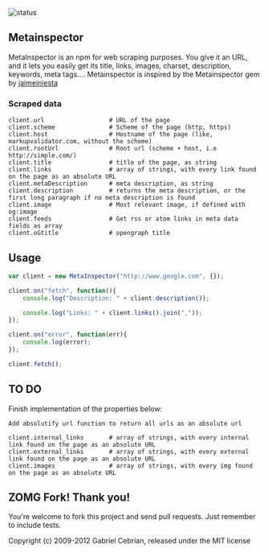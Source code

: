 ![status](https://secure.travis-ci.org/gabceb/node-metainspector.png?branch=master)

## Metainspector

MetaInspector is an npm for web scraping purposes. You give it an URL, and it lets you easily get its title, links, images, charset, description, keywords, meta tags.... Metainspector is inspired by the Metainspector gem by [jaimeiniesta](https://github.com/jaimeiniesta/metainspector)

### Scraped data

```
client.url                	# URL of the page
client.scheme             	# Scheme of the page (http, https)
client.host               	# Hostname of the page (like, markupvalidator.com, without the scheme)
client.rootUrl 			  	# Root url (scheme + host, i.e http://simple.com/)
client.title              	# title of the page, as string
client.links              	# array of strings, with every link found on the page as an absolute URL
client.metaDescription   	# meta description, as string
client.description        	# returns the meta description, or the first long paragraph if no meta description is found
client.image              	# Most relevant image, if defined with og:image
client.feeds            	# Get rss or atom links in meta data fields as array
client.oGtitle      		# opengraph title

```

## Usage

```javascript
var client = new MetaInspector("http://www.google.com", {});

client.on("fetch", function(){
    console.log("Description: " + client.description());

    console.log("Links: " + client.links().join(","));
});

client.on("error", function(err){
	console.log(error);
});

client.fetch();

```

## TO DO

Finish implementation of the properties below:

```
Add absolutify url function to return all urls as an absolute url

client.internal_links     	# array of strings, with every internal link found on the page as an absolute URL
client.external_links     	# array of strings, with every external link found on the page as an absolute URL
client.images           	# array of strings, with every img found on the page as an absolute URL

```

## ZOMG Fork! Thank you!
You're welcome to fork this project and send pull requests. Just remember to include tests.

Copyright (c) 2009-2012 Gabriel Cebrian, released under the MIT license